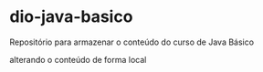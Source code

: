 # dio-java-basico
Repositório para armazenar o conteúdo do curso de Java Básico

alterando o conteúdo de forma local